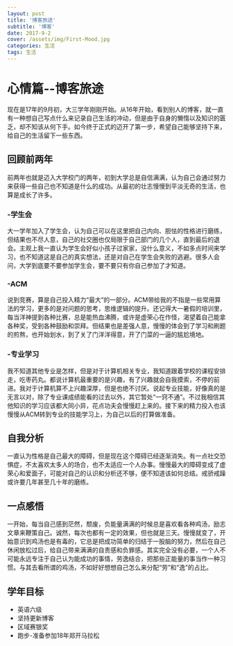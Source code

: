 ```yaml
---
layout: post
title: '博客旅途'
subtitle: '博客'
date: 2017-9-2
cover: /assets/img/First-Mood.jpg
categories: 生活
tags: 生活
---
```

# 心情篇--博客旅途

现在是17年的9月初，大三学年刚刚开始。从16年开始，看到别人的博客，就一直有一种想自己写点什么来记录自己生活的冲动，但是由于自身的懒惰以及知识的匮乏，却不知该从何下手。如今终于正式的迈开了第一步，希望自己能够坚持下来，给自己的生活留下一些东西。

## 回顾前两年

前两年也就是迈入大学校门的两年，初到大学总是自信满满，认为自己会通过努力来获得一些自己也不知道是什么的成功。从最初的壮志慢慢到平淡无奇的生活，也算是成长了许多。

### -学生会

大一学年加入了学生会，认为自己可以在这里把自己内向、胆怯的性格进行磨练，但结果也不尽人意，自己的社交圈也仅局限于自己部门的几个人，直到最后的退会。主观上我一直认为学生会好似小孩子过家家，没什么意义，不如多点时间来学习，也不知道这是自己的真实想法，还是对自己在学生会失败的逃避。很多人会问，大学到底要不要参加学生会，要不要只有你自己参加了才知道。

### -ACM

说到竞赛，算是自己投入精力“最大”的一部分。ACM带给我的不指是一些常用算法的学习，更多的是对问题的思考，思维逻辑的提升。还记得大一暑假的培训里，每当洋神提到各种比赛，总是能热血沸腾，或许是虚荣心在作怪，渴望着自己能拿各种奖，受到各种鼓励和崇拜。但结果也是差强人意，慢慢的体会到了学习和刷题的煎熬，也开始划水，到了关了门洋洋得意，开了门菜的一逼的尴尬境地。

### -专业学习

我不知道其他专业是怎样，但是对于计算机相关专业，我知道跟着学校的课程安排走，吃枣药丸。都说计算机最重要的是兴趣，有了兴趣就会自我摸索，不停的前进。我对于计算机算不上兴趣深厚，但是也绝不讨厌。说起专业技能，好像真的是无言以对，除了专业课成绩能看的过去以外，其它暂处“一窍不通”。不过我相信其他知识的学习应该都大同小异，花点功夫会慢慢赶上来的。接下来的精力投入也该慢慢从ACM转到专业的技能学习上，为自己以后的打算做准备。

## 自我分析

一直认为性格是自己最大的障碍，但是现在这个障碍已经逐渐消失。有一点社交恐惧症，不太喜欢太多人的场合，也不太适应一个人办事。慢慢最大的障碍变成了虚荣心和爱面子，可能对自己的认识和分析还不够，便不知道该如何总结。戒骄戒躁或许要几年甚至几十年的磨练。

## 一点感悟

一开始，每当自己感到茫然，颓废，负能量满满的时候总是喜欢看各种鸡汤，励志文章来鞭策自己。诚然，每次也都有一定的效果，但也就是三天。慢慢就变了，开始意识到鸡汤也是有毒的，它总是把成功简单的归结于一股脑的努力，然后在自己休闲放松过后，给自己带来满满的自责感和负罪感。其实完全没有必要，一个人不可能永远专注于自己认为能成功的事情，劳逸结合，把那些正能量的事当作一种习惯。与其去看所谓的鸡汤，不如好好想想自己怎么来分配“劳”和“逸”的占比。

## 学年目标
- 英语六级
- 坚持更新博客
- 区域赛银奖
- 跑步-准备参加18年郑开马拉松
